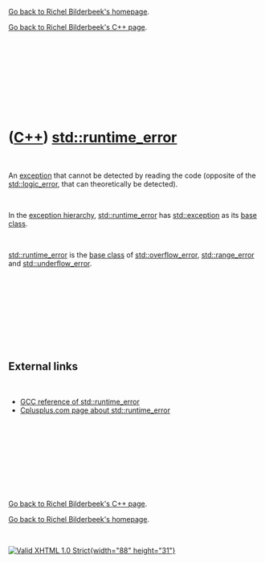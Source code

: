 [Go back to Richel Bilderbeek's homepage](index.htm).

[Go back to Richel Bilderbeek's C++ page](Cpp.htm).

 

 

 

 

 

([C++](Cpp.htm)) [std::runtime\_error](CppRuntime_error.htm)
============================================================

 

An [exception](CppException.htm) that cannot be detected by reading the
code (opposite of the [std::logic\_error](CppLogic_error.htm), that can
theoretically be detected).

 

In the [exception hierarchy](CppExceptionHierarchy.htm),
[std::runtime\_error](CppRuntime_error.htm) has
[std::exception](CppException.htm) as its [base
class](CppBaseClass.htm).

 

[std::runtime\_error](CppRuntime_error.htm) is the [base
class](CppBaseClass.htm) of
[std::overflow\_error](CppOverflow_error.htm),
[std::range\_error](CppRange_error.htm) and
[std::underflow\_error](CppUnderflow_error.htm).

 

 

 

 

 

External links
--------------

 

-   [GCC reference of
    std::runtime\_error](http://gcc.gnu.org/onlinedocs/libstdc++/libstdc++-html-USERS-3.4/classstd_1_1runtime__error.html)
-   [Cplusplus.com page about
    std::runtime\_error](http://www.cplusplus.com/reference/std/stdexcept/runtime_error/)

 

 

 

 

 

[Go back to Richel Bilderbeek's C++ page](Cpp.htm).

[Go back to Richel Bilderbeek's homepage](index.htm).

 

[![Valid XHTML 1.0 Strict](valid-xhtml10.png){width="88"
height="31"}](http://validator.w3.org/check?uri=referer)
